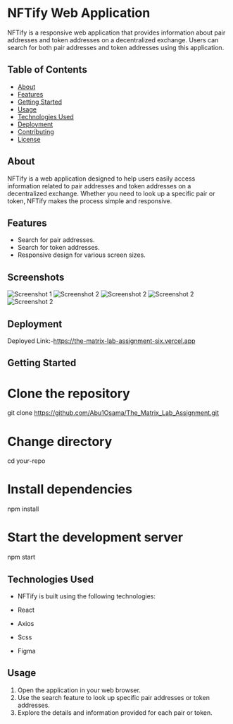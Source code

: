 # NFTify Web Application

NFTify is a responsive web application that provides information about pair addresses and token addresses on a decentralized exchange. Users can search for both pair addresses and token addresses using this application.

## Table of Contents

- [About](#about)
- [Features](#features)
- [Getting Started](#getting-started)
- [Usage](#usage)
- [Technologies Used](#technologies-used)
- [Deployment](#deployment)
- [Contributing](#contributing)
- [License](#license)

## About

NFTify is a web application designed to help users easily access information related to pair addresses and token addresses on a decentralized exchange. Whether you need to look up a specific pair or token, NFTify makes the process simple and responsive.

## Features

- Search for pair addresses.
- Search for token addresses.
- Responsive design for various screen sizes.

## Screenshots

![Screenshot 1](./src/assest/one.png)
![Screenshot 2](./src/assest/two.png)
![Screenshot 2](./src/assest/three.png)
![Screenshot 2](./src/assest/four.png)
![Screenshot 2](./src/assest/five.png)

## Deployment

Deployed Link:-https://the-matrix-lab-assignment-six.vercel.app

## Getting Started

# Clone the repository

git clone https://github.com/Abu1Osama/The_Matrix_Lab_Assignment.git

# Change directory

cd your-repo

# Install dependencies

npm install

# Start the development server

npm start

## Technologies Used

- NFTify is built using the following technologies:

- React
- Axios
- Scss
- Figma

## Usage

1. Open the application in your web browser.
2. Use the search feature to look up specific pair addresses or token addresses.
3. Explore the details and information provided for each pair or token.
